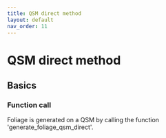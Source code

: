 ```yaml
---
title: QSM direct method
layout: default
nav_order: 11
---
```


# QSM direct method

## Basics

### Function call
Foliage is generated on a QSM by calling the function 'generate_foliage_qsm_direct'.
